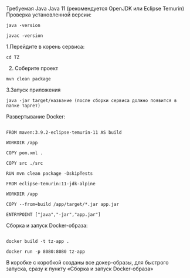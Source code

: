 Требуемая Java Java 11 (рекомендуется OpenJDK или Eclipse Temurin) Проверка установленной версии:
```
java -version

javac -version
```

1.Перейдите в корень сервиса:
```
cd TZ
```

2. Соберите проект
```
mvn clean package
```

3.Запуск приложения

```
java -jar target/название (после сборки сервиса должно появится в папке таргет)

```

Развертывание Docker:
```

FROM maven:3.9.2-eclipse-temurin-11 AS build

WORKDIR /app

COPY pom.xml .

COPY src ./src

RUN mvn clean package -DskipTests

FROM eclipse-temurin:11-jdk-alpine

WORKDIR /app

COPY --from=build /app/target/*.jar app.jar

ENTRYPOINT ["java","-jar","app.jar"]
```

Сборка и запуск Docker-образа:

```

docker build -t tz-app .

docker run -p 8080:8080 tz-app
```

В коробке с коробкой созданы все докер-образы, для быстрого запуска, сразу к пункту «Сборка и запуск Docker-образа»
